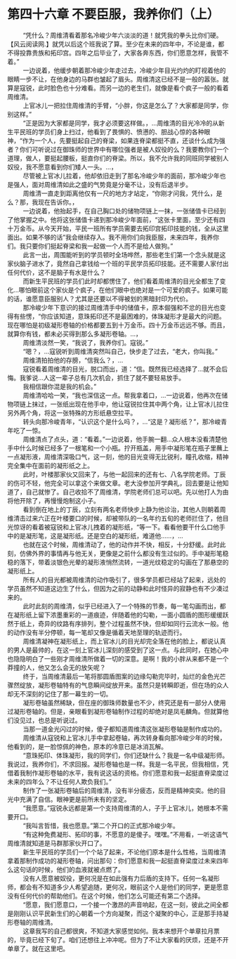 <h1>第四十六章 不要臣服，我养你们（上）</h1>
<div id="content">&nbsp&nbsp&nbsp&nbsp&nbsp&nbsp&nbsp&nbsp
 “凭什么？周维清看着那名冷峻少年六淡淡的道！就凭我的拳头比你们硬。【风云阅读网.】就凭以后这个班我说了算。至少在未来的四年中，不论是谁，都不得投靠贵族和拓印宫。四年之后毕业了，大家各奔东西，你们愿意怎样，我管不着。”
 <br/>&nbsp&nbsp&nbsp&nbsp&nbsp&nbsp&nbsp&nbsp
 一边说着，他缓步朝着那冷峻少年走过去，冷峻少年目光灼灼的盯视着他的眼睛一步不让，在他身边的马群也皱起了眉头。周维清这已经不是一般的嚣张。就算是寇锐，此时脸色也十分难看。而另一边的老生们，就像是看个疯子一般的看着周维清。
 <br/>&nbsp&nbsp&nbsp&nbsp&nbsp&nbsp&nbsp&nbsp
 上官冰儿一把拉住周维清的手臂，“小胖，你这是怎么了？大家都是同学，你别这样。”
 <br/>&nbsp&nbsp&nbsp&nbsp&nbsp&nbsp&nbsp&nbsp
 “正是因为大家都是同学，我才必须要这样做。，…周维清的目光冷冷的从新生平民班的学员们身上扫过，他看到了畏惧的、愤懑的、胆战心惊的各种眼神，“作为一个人，先要挺起自己的脊梁，如果连脊梁都挺不直，还谈什么成为强者？你们可听说过在御珠师的世界中有哪位强者是被人奴役的么？我要教你们一个道理，做人，要挺起腰板，挺直你们的脊梁。所以，我不允许我的同班同学被别人奴役，我不愿意看到你们矮人一头。…，
 <br/>&nbsp&nbsp&nbsp&nbsp&nbsp&nbsp&nbsp&nbsp
 尽管被上官冰儿拉着，他却依旧走到了那名冷峻少年的面前，那冷峻少年也是强人，面对周维清如此之盛的气势竟是分毫不让，没有后退半步。
 <br/>&nbsp&nbsp&nbsp&nbsp&nbsp&nbsp&nbsp&nbsp
 周维清一直走到距离他仅有一尺的地方才站定，“你刚才问我，凭什么，是么？那，我现在告诉你。，
 <br/>&nbsp&nbsp&nbsp&nbsp&nbsp&nbsp&nbsp&nbsp
 一边说着，他抬起手，在自己胸口处的储物项链上一抹，一张储值卡已经到了他掌握之中。他将这张储值卡递到那冷峻少年面前，“这张卡里面，至少还有四十万金币。从今天开始，平民一班所有学员需要去拓印宫拓印技能的钱，全从这里面出。如果不够的话”我会继续存入。我不用你们向我臣服，未来四年，我养你们。我只要你们挺起脊梁和我一起做一个人而不是给人做狗。”
 <br/>&nbsp&nbsp&nbsp&nbsp&nbsp&nbsp&nbsp&nbsp
 此言一出，周围能听到的学员顿时全场哗然，那些老生们第一个念头就是这家伙脑子进水了，竟然自己拿钱给一个班的平民学员拓印技能。还不需要人家付出任何代价，这不是脑子有水是什么？
 <br/>&nbsp&nbsp&nbsp&nbsp&nbsp&nbsp&nbsp&nbsp
 而新生平民班的学员们此时却都愣住了，他们看着周维清的目光全都生了变化…哪怕眼前这个家伙是个疯子，在他们眼中也绝对是一个可爱的疯子。如果可能的话，谁愿意臣服别人？尤其是还要以不得被划的黑暗封印为代价。
 <br/>&nbsp&nbsp&nbsp&nbsp&nbsp&nbsp&nbsp&nbsp
 那冷峻少年下意识的接过周维清手中的储值卡，原本倔强和不忿的目光也变得有些愣，“你应该知道，意珠拓印还不是最困难的，体珠凝形才是最大的问题。现在哪怕是初级凝形卷轴的价格都要五到十万金币。四十万金币远远不够。而且，就算你有钱，都未必买得到那么多凝形卷轴。…，
 <br/>&nbsp&nbsp&nbsp&nbsp&nbsp&nbsp&nbsp&nbsp
 周维清淡然一笑，“我说了，我养你们。寇锐。”
 <br/>&nbsp&nbsp&nbsp&nbsp&nbsp&nbsp&nbsp&nbsp
 “嗯？，…寇锐听到周维清突然叫自己，快步走了过去，“老大，你叫我。”
 <br/>&nbsp&nbsp&nbsp&nbsp&nbsp&nbsp&nbsp&nbsp
 周维清拍拍他的存膀，“信我么？，…
 <br/>&nbsp&nbsp&nbsp&nbsp&nbsp&nbsp&nbsp&nbsp
 寇锐看着周维清的目光，脱口而出，道：“信。既然我已经选择了…就不会后悔。我爹说…人这一辈子总有几次机会，抓住了就不要轻易放手。
 <br/>&nbsp&nbsp&nbsp&nbsp&nbsp&nbsp&nbsp&nbsp
 我相信跟你混是我的机会。”
 <br/>&nbsp&nbsp&nbsp&nbsp&nbsp&nbsp&nbsp&nbsp
 周维清哈哈一笑，“我也深信这一点。帮我拿着口，…一边说着，他再次在储物项链上抹过，一张纸出现在他手中，他让寇锐拉住其中两个角，让上官冰儿拉住另外两个角，将这一张特殊的方形纸悬空拉平。
 <br/>&nbsp&nbsp&nbsp&nbsp&nbsp&nbsp&nbsp&nbsp
 转头向那冷峻青年，“认识这个是什么吗？，…“这是？凝形纸？”，那冷峻青年吃了一惊。
 <br/>&nbsp&nbsp&nbsp&nbsp&nbsp&nbsp&nbsp&nbsp
 周维清点了点头，道：“看着。”一边说着，他手腕一翻…众人根本没看清楚他手中什么时候已经多了一根笔和一个小瓶。拧开瓶盖，用手中凝形笔在瓶子里蘸上一点凝形液，周维清深吸口气，这一刻，他的目光变得无比锐利，瞳孔收缩，精神完全集中在面前的凝形纸之上。
 <br/>&nbsp&nbsp&nbsp&nbsp&nbsp&nbsp&nbsp&nbsp
 此时，叶楼那家伙又回来了，与他一起回来的还有七、八名学院老师。丁辰的伤可不轻，他完全可以拿这个来做文章。老大没参加开学典礼，回去要是让他知道了，自己就惨了。自己收拾不了周维清，学院老师们总可以吧。先以他打人为由将他开除了，再慢慢炮制这小子。
 <br/>&nbsp&nbsp&nbsp&nbsp&nbsp&nbsp&nbsp&nbsp
 看到倒在地上的丁辰，立刻有两名老师快步上静为他诊治，其他人则朝着周维清击过来六正在叶楼要口的时候，却被带队的一名年约五旬的老师拦住了，他目光惊讶的看着被寇锐和上官冰儿拽着的凝形纸，“等一下。看看他要干什么口他手中的是凝形笔，这是凝形纸。还是空白的凝形纸，难道他……，…
 <br/>&nbsp&nbsp&nbsp&nbsp&nbsp&nbsp&nbsp&nbsp
 也就在这个时候，周维清动了，他的动作并不快，相反，十分舒缓。此时此刻，仿佛外界的事情再与他无关，更像是之前什么都没有生过似的。手中凝形笔稳稳的落下，带着淡银色光晕的凝形液悄然流转，一道光纹稳定的勾画在了那悬空的凝形纸上。
 <br/>&nbsp&nbsp&nbsp&nbsp&nbsp&nbsp&nbsp&nbsp
 所有人的目光都被周维清的动作吸引了，很多学员都已经站了起来，远处的学员虽然不知道这边生了什么，但因为之前的动静和此时怪异的寂静也有不少凑过来的。
 <br/>&nbsp&nbsp&nbsp&nbsp&nbsp&nbsp&nbsp&nbsp
 此时此刻的周维清，似乎已经进入了一个特殊的节奏，每一笔勾画而出，都在凝形纸上留下浓墨重彩的一道痕迹，伴随着他的勾勒，一面小圆盾的图形缓缓跃然于纸上，奇异的纹路有序排列，整个过程虽然不快，但却如同行云流水一般。他的动作没有半分停顿，每一笔却又像是循着天地至理的轨迹而行。
 <br/>&nbsp&nbsp&nbsp&nbsp&nbsp&nbsp&nbsp&nbsp
 周维清凝神在凝形纸上，而上官冰儿的目光却完全落在他的脸上，都说认真的男人是最帅的，在这一刻上官冰儿深刻的感受到了这一点。与此同时，在她心中也隐隐明白了一些刚才周维清所做着一切的深意。是啊！我的小胖从来都不是一个莽撞的人，他又怎么会无的放矢呢？
 <br/>&nbsp&nbsp&nbsp&nbsp&nbsp&nbsp&nbsp&nbsp
 终于，当周维清最后一笔将那圆盾图案的边缘勾勒完毕时，灿烂的金色光芒骤然绽放，凝形卷轴特有的气息瞬间绽放开来。虽然只是转瞬即逝，但在场的众人却无不深刻的记住了那一幕生的一切。
 <br/>&nbsp&nbsp&nbsp&nbsp&nbsp&nbsp&nbsp&nbsp
 凝形卷轴虽然稀缺，但在座的御珠师数量也不少，终究还是有一部分人使用过凝形卷轴的。但是，亲眼看到凝形卷轴制作过程的却绝对是凤毛麟角。但就算他们没见过，也总是听说过。
 <br/>&nbsp&nbsp&nbsp&nbsp&nbsp&nbsp&nbsp&nbsp
 当那一道金光闪过的时候，傻子都知道周维清这张凝形卷轴是制作成功的。
 <br/>&nbsp&nbsp&nbsp&nbsp&nbsp&nbsp&nbsp&nbsp
 周维清从寇锐和上官冰儿手中拿起卷轴，再次转身看向那冷峻少年的时候，他看到的，是一脸惊佩的神色，原本的冷意已是冰消瓦解。
 <br/>&nbsp&nbsp&nbsp&nbsp&nbsp&nbsp&nbsp&nbsp
 “意珠拓印、体珠凝形，我的同学们，你们还缺什么？我是一名中级凝形师。我说过，我养你们，不求回报。凝形卷轴也是一样。我是一名平民，但我相信，凭借着我制作凝形卷轴的水平，我有说这话的资格。你们愿意和我一起挺直脊梁度过未来的四年么？不让任何人欺负我们。”
 <br/>&nbsp&nbsp&nbsp&nbsp&nbsp&nbsp&nbsp&nbsp
 制作了一张凝形卷轴后的周维清，没有半分疲态，反而是精神奕奕。他的目光中充满了自信。眼神更是前所未有的坚定。
 <br/>&nbsp&nbsp&nbsp&nbsp&nbsp&nbsp&nbsp&nbsp
 “我愿意。”寇锐永远都是第一个支持周维清的人，子于上官冰儿，她根本不需要开口。
 <br/>&nbsp&nbsp&nbsp&nbsp&nbsp&nbsp&nbsp&nbsp
 “我叫言哲惜，我也愿意。”第二个开口的正式那冷峻少年。
 <br/>&nbsp&nbsp&nbsp&nbsp&nbsp&nbsp&nbsp&nbsp
 “有这种免费凝形、拓印的事，不愿意的是傻子。嘿嘿。”不用看，一听这语气周维清就知道是马群那家伙开口了。
 <br/>&nbsp&nbsp&nbsp&nbsp&nbsp&nbsp&nbsp&nbsp
 新生平民班的学员们一个个站了起来，不论他们原本是什么性格，当周维清拿着那制作成功的凝形卷轴，问出那句：你们愿意和我一起挺直脊梁度过未来四年么这句话的时候，他们的血液就被点燃了。
 <br/>&nbsp&nbsp&nbsp&nbsp&nbsp&nbsp&nbsp&nbsp
 没有人愿意被奴役，更何况是在如此强有力后盾的支持下。任何一名凝形师，都会有不知道多少人希望追随，更何况，眼前这个人是他们的同学，更是愿意没有任何代价的帮助他们。在这个时候，他们怎么可能还有第二个选择。
 <br/>&nbsp&nbsp&nbsp&nbsp&nbsp&nbsp&nbsp&nbsp
 “愿意，我们愿意口，一个接一个激昂的声音响起，在这一刻，彼此之间全都是刚刚认识平民新生们的心朝着一个方向凝聚，而这个凝聚的中心，正是那手持凝形卷轴的周维清。
 <br/>&nbsp&nbsp&nbsp&nbsp&nbsp&nbsp&nbsp&nbsp
 这章我写的自己都很爽，不知道大家感觉如何。我本来想开个单章拉月票的，毕竟已经下旬了。咱们还想往上冲冲呢。但为了不让大家看的厌烦，还是不开单章了。就在这里吧。
 <br/>&nbsp&nbsp&nbsp&nbsp&nbsp&nbsp&nbsp&nbsp
 <br/>&nbsp&nbsp&nbsp&nbsp&nbsp&nbsp&nbsp&nbsp
</div>
